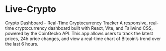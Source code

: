 # Live-Crypto
Crypto Dashboard – Real-Time Cryptocurrency Tracker A responsive, real-time cryptocurrency dashboard built with React, Vite, and Tailwind CSS, powered by the CoinGecko API. This app allows users to track the latest prices, 24h price changes, and view a real-time chart of Bitcoin’s trend over the last 6 hours.
